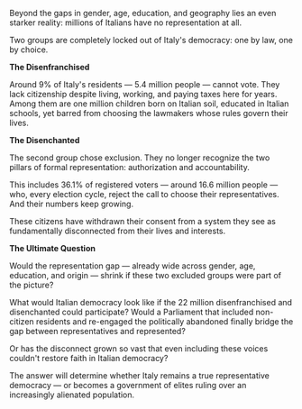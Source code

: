 Beyond the gaps in gender, age, education, and geography lies an even starker reality: millions of Italians have no representation at all.

Two groups are completely locked out of Italy's democracy: one by law, one by choice.

**The Disenfranchised**

Around 9% of Italy's residents — 5.4 million people — cannot vote. They lack citizenship despite living, working, and paying taxes here for years. Among them are one million children born on Italian soil, educated in Italian schools, yet barred from choosing the lawmakers whose rules govern their lives.

**The Disenchanted**

The second group chose exclusion. They no longer recognize the two pillars of formal representation: authorization and accountability.

This includes 36.1% of registered voters — around 16.6 million people — who, every election cycle, reject the call to choose their representatives. And their numbers keep growing.

These citizens have withdrawn their consent from a system they see as fundamentally disconnected from their lives and interests.

**The Ultimate Question**

Would the representation gap — already wide across gender, age, education, and origin — shrink if these two excluded groups were part of the picture?

What would Italian democracy look like if the 22 million disenfranchised and disenchanted could participate? Would a Parliament that included non-citizen residents and re-engaged the politically abandoned finally bridge the gap between representatives and represented?

Or has the disconnect grown so vast that even including these voices couldn't restore faith in Italian democracy?

The answer will determine whether Italy remains a true representative democracy — or becomes a government of elites ruling over an increasingly alienated population.